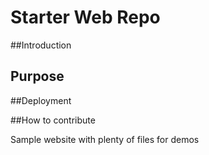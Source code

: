 # Starter Web Repo

<!-- This repository is for showing how Git and GitHub workssww -->

##Introduction

## Purpose

##Deployment

##How to contribute

Sample website with plenty of files for demos